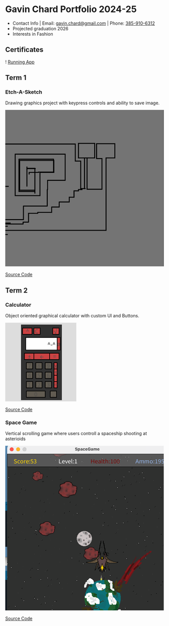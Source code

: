 # Gavin Chard Portfolio 2024-25
* Contact Info | Email: [gavin.chard@gmail.com](gavin.chard@gmail.com) | Phone: [385-910-6312](385-910-6312)
* Projected graduation 2026
* Interests in Fashion

## Certificates

! [Running App](https://github.com/GavinC07/ppf/blob/main/images/Gavin%20Chard_Graphic%20Print%20Design%202%20_12112024.png?raw=true)

## Term 1 
### Etch-A-Sketch
Drawing graphics project with keypress controls and ability to save image.

![Running App](https://github.com/GavinC07/ppf/blob/main/images/EtchASketch.png?raw=true)

[Source Code](https://github.com/GavinC07/ppf/tree/main/src/etchASketch)

## Term 2
### Calculator
Object oriented graphical calculator with custom UI and Buttons.

![Running App](https://github.com/GavinC07/ppf/blob/main/images/Calc1.png?raw=true)

[Source Code](https://github.com/GavinC07/ppf/tree/main/src/Calc_App)

### Space Game
Vertical scrolling game where users controll a spaceship shooting at asterioids

![Running App](https://github.com/GavinC07/ppf/blob/main/images/SpaceGame.png?raw=true)

[Source Code](https://github.com/GavinC07/ppf/tree/main/src/SpaceGame)
